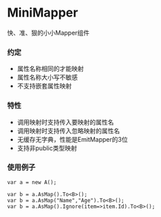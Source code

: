 # MiniMapper
快、准、狠的小小Mapper组件

### 约定
* 属性名称相同的才能映射
* 属性名称大小写不敏感
* 不支持嵌套属性映射

### 特性
* 调用映射时支持传入要映射的属性名
* 调用映射时支持传入忽略映射的属性名
* 无缓存无字典，性能是EmitMapper的3位
* 支持非public类型映射

### 使用例子
```
var a = new A();

var b = a.AsMap().To<B>();
var b = a.AsMap("Name","Age").To<B>();
var b = a.AsMap().Ignore(item=>item.Id).To<B>();

```
